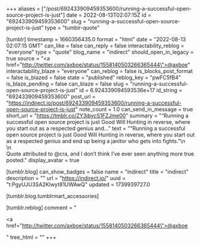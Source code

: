 +++
aliases = ["/post/692433909459353600/running-a-successful-open-source-project-is-just"]
date = 2022-08-13T02:07:15Z
id = "692433909459353600"
slug = "running-a-successful-open-source-project-is-just"
type = "tumblr-quote"

[tumblr]
timestamp = 1660356435.0
format = "html"
date = "2022-08-13 02:07:15 GMT"
can_like = false
can_reply = false
interactability_reblog = "everyone"
type = "quote"
blog_name = "indirect"
should_open_in_legacy = true
source = "<a href=\"http://twitter.com/axboe/status/1558140503266365444\">@axboe</a>"
interactability_blaze = "everyone"
can_reblog = false
is_blocks_post_format = false
is_blazed = false
state = "published"
reblog_key = "pwFC5fB4"
is_blaze_pending = false
can_blaze = false
slug = "running-a-successful-open-source-project-is-just"
id = 6.924339094593536e+17
id_string = "692433909459353600"
post_url = "https://indirect.io/post/692433909459353600/running-a-successful-open-source-project-is-just"
note_count = 1.0
can_send_in_message = true
short_url = "https://tmblr.co/ZY3jbycS1FZJme00"
summary = "“Running a successful open source project is just Good Will Hunting in reverse, where you start out as a respected genius and..."
text = "&ldquo;Running a successful open source project is just Good Will Hunting in reverse, where you start out as a respected genius and end up being a janitor who gets into fights.&rdquo;\n<br/>\n<br/>Quote attributed to @cra, and I don&rsquo;t think I&rsquo;ve ever seen anything more true posted."
display_avatar = true

[tumblr.blog]
can_show_badges = false
name = "indirect"
title = "indirect"
description = ""
url = "https://indirect.io/"
uuid = "t:PgyUJU3SA2Klwyt81UWAwQ"
updated = 1739939727.0

[tumblr.blog.tumblrmart_accessories]

[tumblr.reblog]
comment = "<p><a href=\"http://twitter.com/axboe/status/1558140503266365444\">@axboe</a></p>"
tree_html = ""
+++
